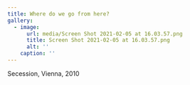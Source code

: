 ```yaml
---
title: Where do we go from here?
gallery:
  - image:
      url: media/Screen Shot 2021-02-05 at 16.03.57.png
      title: Screen Shot 2021-02-05 at 16.03.57.png
      alt: ''
    caption: ''
---
```

Secession, Vienna, 2010
